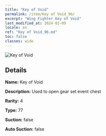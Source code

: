 ```yaml
---
title: "Key of Void"
permalink: /item/Key of Void_96/
excerpt: "Wing Fighter Key of Void"
last_modified_at: 2024-01-09
locale: en
ref: "Key of Void_96.md"
toc: false
classes: wide
---
```



 ![Key of Void](/images/item/Key_of_Void_p.png)



## Details

 **Name:** Key of Void 

 **Description:** Used to open gear set event chest

 **Rarity:** 4 

 **Type:** 77 

 **Suction:** false 

 **Auto Suction:** false 


